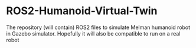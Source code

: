 # ROS2-Humanoid-Virtual-Twin
The repository (will contain) ROS2 files to simulate Melman humanoid robot in Gazebo simulator. Hopefully it will also be compatible to run on a real robot
